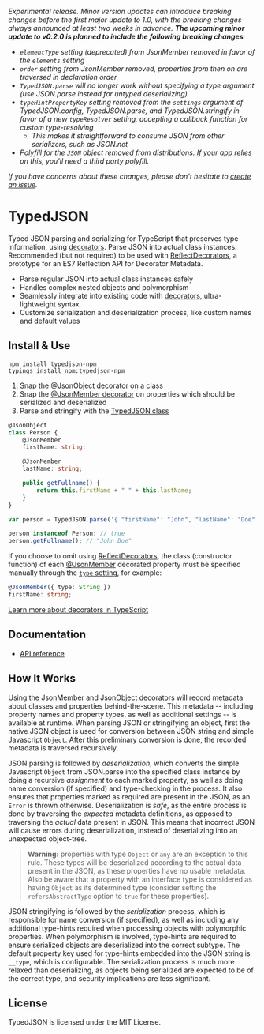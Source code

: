 _Experimental release. Minor version updates can introduce breaking changes before the first major update to 1.0, with the breaking changes always announced at least two weeks in advance. **The upcoming minor update to v0.2.0 is planned to include the following breaking changes**:_

 - *`elementType` setting (deprecated) from JsonMember removed in favor of the `elements` setting*
 - *`order` setting from JsonMember removed, properties from then on are traversed in declaration order*
 - *`TypedJSON.parse` will no longer work without specifying a type argument (use JSON.parse instead for untyped deserializing)*
 - *`typeHintPropertyKey` setting removed from the `settings` argument of TypedJSON.config, TypedJSON.parse, and TypedJSON.stringify in favor of a new `typeResolver` setting, accepting a callback function for custom type-resolving*
   - *This makes it straightforward to consume JSON from other serializers, such as JSON.net*
 - *Polyfill for the `JSON` object removed from distributions. If your app relies on this, you'll need a third party polyfill.*

*If you have concerns about these changes, please don't hesitate to [create an issue](https://github.com/JohnWhiteTB/TypedJSON/issues/new).*

# TypedJSON

Typed JSON parsing and serializing for TypeScript that preserves type information, using [decorators](https://github.com/Microsoft/TypeScript-Handbook/blob/master/pages/Decorators.md). Parse JSON into actual class instances. Recommended (but not required) to be used with [ReflectDecorators](https://github.com/rbuckton/ReflectDecorators), a prototype for an ES7 Reflection API for Decorator Metadata.

 - Parse regular JSON into actual class instances safely
 - Handles complex nested objects and polymorphism
 - Seamlessly integrate into existing code with [decorators](https://github.com/Microsoft/TypeScript-Handbook/blob/master/pages/Decorators.md), ultra-lightweight syntax
 - Customize serialization and deserialization process, like custom names and default values

## Install & Use

```none
npm install typedjson-npm
typings install npm:typedjson-npm
```

 1. Snap the [@JsonObject decorator](https://github.com/JohnWhiteTB/TypedJSON/wiki/API-reference#jsonobject) on a class
 2. Snap the [@JsonMember decorator](https://github.com/JohnWhiteTB/TypedJSON/wiki/API-reference#jsonmember) on properties which should be serialized and deserialized
 3. Parse and stringify with the [TypedJSON class](https://github.com/JohnWhiteTB/TypedJSON/wiki/API-reference#typedjson)

```typescript
@JsonObject
class Person {
    @JsonMember
    firstName: string;

    @JsonMember
    lastName: string;

    public getFullname() {
        return this.firstName + " " + this.lastName;
    }
}
```

```typescript
var person = TypedJSON.parse('{ "firstName": "John", "lastName": "Doe" }', Person);

person instanceof Person; // true
person.getFullname(); // "John Doe"
```

If you choose to omit using [ReflectDecorators](https://github.com/rbuckton/ReflectDecorators), the class (constructor function) of each [@JsonMember](https://github.com/JohnWhiteTB/TypedJSON/wiki/API-reference#jsonmember) decorated property must be specified manually through the [`type` setting](https://github.com/JohnWhiteTB/TypedJSON/wiki/API-reference#jsonmember), for example:

```typescript
@JsonMember({ type: String })
firstName: string;
```

[Learn more about decorators in TypeScript](https://github.com/Microsoft/TypeScript-Handbook/blob/master/pages/Decorators.md)

## Documentation

 - [API reference](https://github.com/JohnWhiteTB/TypedJSON/wiki/API-reference)

## How It Works

Using the JsonMember and JsonObject decorators will record metadata about classes and properties behind-the-scene. This metadata -- including property names and property types, as well as additional settings -- is available at runtime. When parsing JSON or stringifying an object, first the native JSON object is used for conversion between JSON string and simple Javascript `Object`. After this preliminary conversion is done, the recorded metadata is traversed recursively.

JSON parsing is followed by _deserialization_, which converts the simple Javascript `Object` from JSON.parse into the specified class instance by doing a recursive _assignment_ to each marked property, as well as doing name conversion (if specified) and type-checking in the process. It also ensures that properties marked as required are present in the JSON, as an `Error` is thrown otherwise. Deserialization is _safe_, as the entire process is done by traversing the _expected_ metadata definitions, as opposed to traversing the _actual_ data present in JSON. This means that incorrect JSON will cause errors during deserialization, instead of deserializing into an unexpected object-tree.

 > **Warning:** properties with type `Object` or `any` are an exception to this rule. These types will be deserialized according to the actual data present in the JSON, as these properties have no usable metadata. Also be aware that a property with an interface type is considered as having `Object` as its determined type (consider setting the `refersAbstractType` option to `true` for these properties).

JSON stringifying is followed by the _serialization_ process, which is responsible for name conversion (if specified), as well as including any additional type-hints required when processing objects with polymorphic properties. When polymorphism is involved, type-hints are required to ensure serialized objects are deserialized into the correct subtype. The default property key used for type-hints embedded into the JSON string is `__type`, which is configurable. The serialization process is much more relaxed than deserializing, as objects being serialized are expected to be of the correct type, and security implications are less significant.

## License

TypedJSON is licensed under the MIT License.
